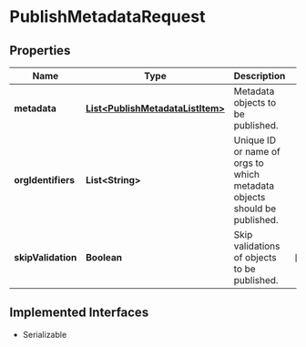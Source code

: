 

# PublishMetadataRequest


## Properties

| Name | Type | Description | Notes |
|------------ | ------------- | ------------- | -------------|
|**metadata** | [**List&lt;PublishMetadataListItem&gt;**](PublishMetadataListItem.md) | Metadata objects to be published. |  |
|**orgIdentifiers** | **List&lt;String&gt;** | Unique ID or name of orgs to which metadata objects should be published. |  |
|**skipValidation** | **Boolean** | Skip validations of objects to be published. |  [optional] |


## Implemented Interfaces

* Serializable


